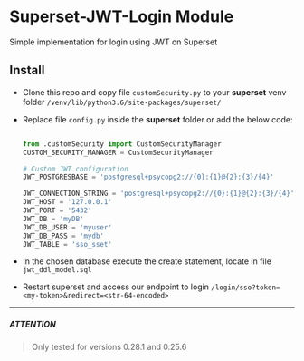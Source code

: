 # Superset-JWT-Login Module

Simple implementation for login using JWT on Superset


## Install

- Clone this repo and copy file `customSecurity.py` to your **superset** venv folder `/venv/lib/python3.6/site-packages/superset/`
- Replace file `config.py` inside the **superset** folder or add the below code:

    ```python

    from .customSecurity import CustomSecurityManager
    CUSTOM_SECURITY_MANAGER = CustomSecurityManager

    # Custom JWT configuration
    JWT_POSTGRESBASE = 'postgresql+psycopg2://{0}:{1}@{2}:{3}/{4}'

    JWT_CONNECTION_STRING = 'postgresql+psycopg2://{0}:{1}@{2}:{3}/{4}'
    JWT_HOST = '127.0.0.1'
    JWT_PORT = '5432'
    JWT_DB = 'myDB'
    JWT_DB_USER = 'myuser'
    JWT_DB_PASS = 'mydb'
    JWT_TABLE = 'sso_sset'

    ```
- In the chosen database execute the create statement, locate in file `jwt_ddl_model.sql`

- Restart superset and access our endpoint to login `/login/sso?token=<my-token>&redirect=<str-64-encoded>`

---
##### ATTENTION
> Only tested for versions 0.28.1 and 0.25.6
